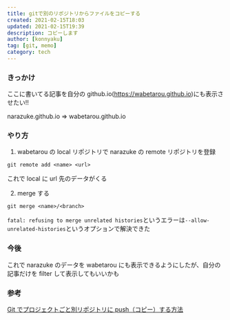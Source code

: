 ```yaml
---
title: gitで別のリポジトリからファイルをコピーする
created: 2021-02-15T18:03
updated: 2021-02-15T19:39
description: コピーします
author: [konnyaku]
tag: [git, memo]
category: tech
---
```


### きっかけ

ここに書いてる記事を自分の github.io(https://wabetarou.github.io)にも表示させたい!!

narazuke.github.io => wabetarou.github.io

### やり方

1. wabetarou の local リポジトリで narazuke の remote リポジトリを登録

```
git remote add <name> <url>
```

これで local に url 先のデータがくる

2. merge する

```
git merge <name>/<branch>
```

`fatal: refusing to merge unrelated histories`というエラーは`--allow-unrelated-histories`というオプションで解決できた

### 今後

これで narazuke のデータを wabetarou にも表示できるようにしたが、自分の記事だけを filter して表示してもいいかも

### 参考

[Git でプロジェクトごと別リポジトリに push（コピー）する方法](https://chat-rate.com/it/1789/)
